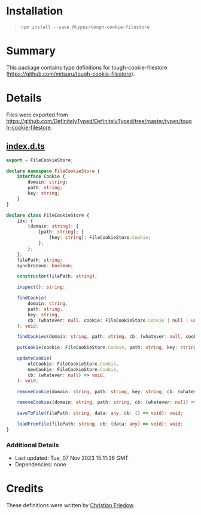 # Installation
> `npm install --save @types/tough-cookie-filestore`

# Summary
This package contains type definitions for tough-cookie-filestore (https://github.com/mitsuru/tough-cookie-filestore).

# Details
Files were exported from https://github.com/DefinitelyTyped/DefinitelyTyped/tree/master/types/tough-cookie-filestore.
## [index.d.ts](https://github.com/DefinitelyTyped/DefinitelyTyped/tree/master/types/tough-cookie-filestore/index.d.ts)
````ts
export = FileCookieStore;

declare namespace FileCookieStore {
    interface Cookie {
        domain: string;
        path: string;
        key: string;
    }
}

declare class FileCookieStore {
    idx: {
        [domain: string]: {
            [path: string]: {
                [key: string]: FileCookieStore.Cookie;
            };
        };
    };
    filePath: string;
    synchronous: boolean;

    constructor(filePath: string);

    inspect(): string;

    findCookie(
        domain: string,
        path: string,
        key: string,
        cb: (whatever: null, cookie: FileCookieStore.Cookie | null | undefined) => void,
    ): void;

    findCookies(domain: string, path: string, cb: (whatever: null, cookies: FileCookieStore.Cookie[]) => void): void;

    putCookie(cookie: FileCookieStore.Cookie, path: string, key: string, cb: (whatever: null) => void): void;

    updateCookie(
        oldCookie: FileCookieStore.Cookie,
        newCookie: FileCookieStore.Cookie,
        cb: (whatever: null) => void,
    ): void;

    removeCookie(domain: string, path: string, key: string, cb: (whatever: null) => void): void;

    removeCookies(domain: string, path: string, cb: (whatever: null) => void): void;

    saveToFile(filePath: string, data: any, cb: () => void): void;

    loadFromFile(filePath: string, cb: (data: any) => void): void;
}

````

### Additional Details
 * Last updated: Tue, 07 Nov 2023 15:11:36 GMT
 * Dependencies: none

# Credits
These definitions were written by [Christian Friedow](https://github.com/friedow).
